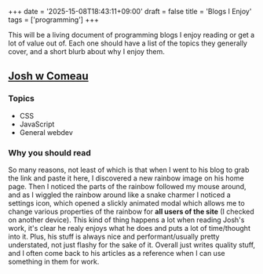 +++
date = '2025-15-08T18:43:11+09:00'
draft = false
title = 'Blogs I Enjoy'
tags = ['programming']
+++

This will be a living document of programming blogs I enjoy reading or get a lot of value out of. Each one should have a list of the topics they generally cover, and a short blurb about why I enjoy them.

## [Josh w Comeau](https://www.joshwcomeau.com/)

### Topics

- CSS
- JavaScript
- General webdev

### Why you should read

So many reasons, not least of which is that when I went to his blog to grab the link and paste it here, I discovered a new rainbow image on his home page. Then I noticed the parts of the rainbow followed my mouse around, and as I wiggled the rainbow around like a snake charmer I noticed a settings icon, which opened a slickly animated modal which allows me to change various properties of the rainbow for **all users of the site** (I checked on another device). This kind of thing happens a lot when reading Josh's work, it's clear he realy enjoys what he does and puts a lot of time/thought into it. Plus, his stuff is always nice and performant/usually pretty understated, not just flashy for the sake of it. Overall just writes quality stuff, and I often come back to his articles as a reference when I can use something in them for work.
